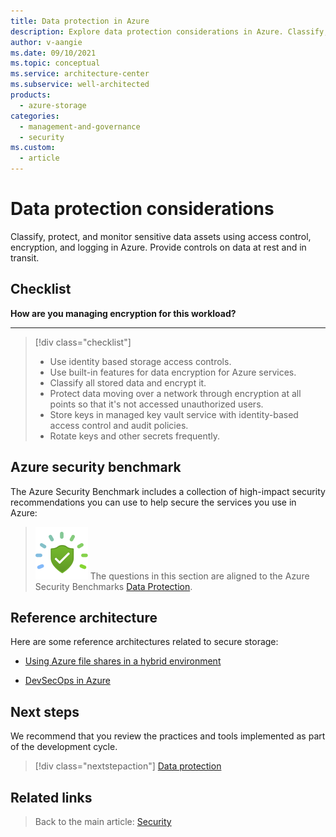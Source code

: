 ```yaml
---
title: Data protection in Azure
description: Explore data protection considerations in Azure. Classify, protect, and monitor sensitive data assets using access control, encryption, and logging.
author: v-aangie
ms.date: 09/10/2021
ms.topic: conceptual
ms.service: architecture-center
ms.subservice: well-architected
products:
  - azure-storage
categories:
  - management-and-governance
  - security
ms.custom:
  - article
---
```


# Data protection considerations

Classify, protect, and monitor sensitive data assets using access control, encryption, and logging in Azure. Provide controls on data at rest and in transit.  

## Checklist
**How are you managing encryption for this workload?**
***
> [!div class="checklist"]
> - Use identity based storage access controls.
> - Use built-in features for data encryption for Azure services.
> - Classify all stored data and encrypt it.
> - Protect data moving over a network through encryption at all points so that it's not accessed unauthorized users.
> - Store keys in managed key vault service with identity-based access control and audit policies.
> - Rotate keys and other secrets frequently.
 
## Azure security benchmark

The Azure Security Benchmark includes a collection of high-impact security recommendations you can use to help secure the services you use in Azure:

> ![GitHub logo](../../_images/benchmark-security.svg) The questions in this section are aligned to the Azure Security Benchmarks [Data Protection](/azure/security/benchmarks/security-controls-v2-data-protection).

## Reference architecture
Here are some reference architectures related to secure storage:

- [Using Azure file shares in a hybrid environment](../../hybrid/azure-file-share.yml)

- [DevSecOps in Azure](../../solution-ideas/articles/devsecops-in-azure.yml)

## Next steps

We recommend that you review the practices and tools implemented as part of the development cycle.

> [!div class="nextstepaction"]
> [Data protection](./design-storage.md)

## Related links

> Back to the main article: [Security](./overview.md)
